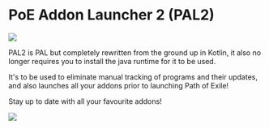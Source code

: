 # PoE Addon Launcher 2 (PAL2)

![](https://i.imgur.com/yejvggx.png "")


PAL2 is PAL but completely rewritten from the ground up in Kotlin, it also no longer requires you to install the java runtime for it to be used.

It's to be used to eliminate manual tracking of programs and their updates, and also launches all your addons prior to launching Path of Exile!

Stay up to date with all your favourite addons!

![](https://i.imgur.com/woU7EOe.png "")
